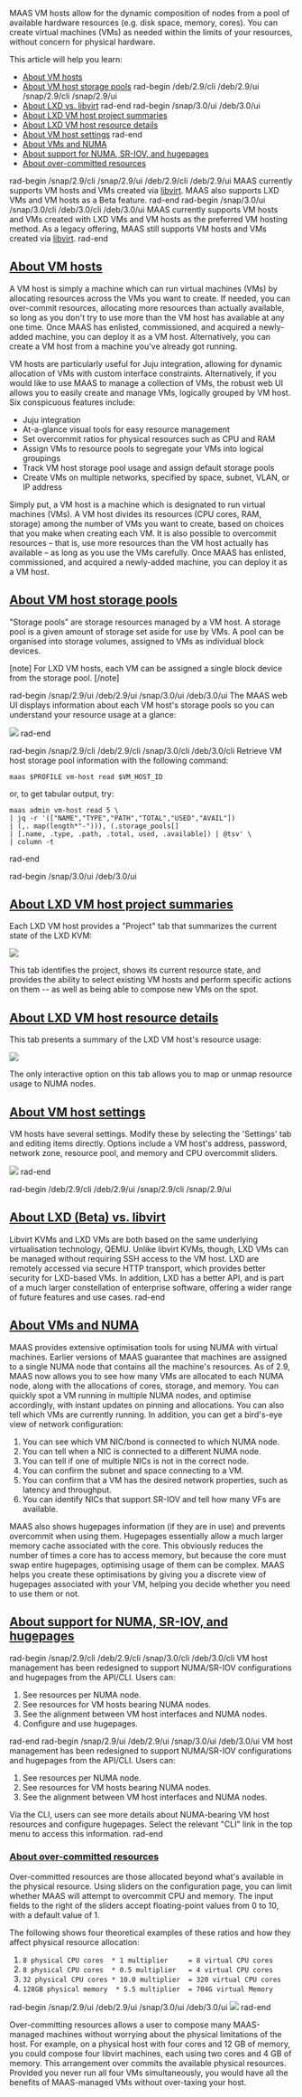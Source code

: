 MAAS VM hosts allow for the dynamic composition of nodes from a pool of available hardware resources (e.g. disk space, memory, cores). You can create virtual machines (VMs) as needed within the limits of your resources, without concern for physical hardware.

This article will help you learn:

- [About VM hosts](#heading--about-vm-hosts)
- [About VM host storage pools](#heading--about-vm-host-storage-pools)
rad-begin /deb/2.9/cli /deb/2.9/ui /snap/2.9/cli /snap/2.9/ui
- [About LXD vs. libvirt](#heading--about-lxd-vs-libvirt)
rad-end
rad-begin /snap/3.0/ui /deb/3.0/ui
- [About LXD VM host project summaries](#heading--vm-host-project-summary)
- [About LXD VM host resource details](#heading--vm-host-resource-details)
- [About VM host settings](#heading--configuration)
rad-end
- [About VMs and NUMA](#heading--about-vms-and-numa)
- [About support for NUMA, SR-IOV, and hugepages](#heading--about-support-for-numa-et-al)
- [About over-committed resources](#heading--overcommit-resources)

rad-begin /snap/2.9/cli /snap/2.9/ui /deb/2.9/cli /deb/2.9/ui
MAAS currently supports VM hosts and VMs created via [libvirt](https://ubuntu.com/server/docs/virtualization-libvirt). MAAS also supports LXD VMs and VM hosts as a Beta feature.
rad-end
rad-begin /snap/3.0/ui /snap/3.0/cli /deb/3.0/cli /deb/3.0/ui
MAAS currently supports VM hosts and VMs created with LXD VMs and VM hosts as the preferred VM hosting method. As a legacy offering, MAAS still supports VM hosts and VMs created via [libvirt](https://ubuntu.com/server/docs/virtualization-libvirt).
rad-end

<a href="#heading--about-vm-hosts"><h2 id="heading--about-vm-hosts">About VM hosts</h2></a>

A VM host is simply a machine which can run virtual machines (VMs) by allocating  resources across the VMs you want to create.  If needed, you can over-commit resources, allocating more resources than actually available, so long as you don't try to use more than the VM host has available at any one time. Once MAAS has enlisted, commissioned, and acquired a newly-added machine, you can deploy it as a VM host.  Alternatively, you can create a VM host from a machine you've already got running.

VM hosts are particularly useful for Juju integration, allowing for dynamic allocation of VMs with custom interface constraints. Alternatively, if you would like to use MAAS to manage a collection of VMs, the robust web UI allows you to easily create and manage VMs, logically grouped by VM host. Six conspicuous features include:

-   Juju integration
-   At-a-glance visual tools for easy resource management
-   Set overcommit ratios for physical resources such as CPU and RAM
-   Assign VMs to resource pools to segregate your VMs into logical groupings
-   Track VM host storage pool usage and assign default storage pools
-   Create VMs on multiple networks, specified by space, subnet, VLAN, or IP address

Simply put, a VM host is a machine which is designated to run virtual machines (VMs). A VM host divides its resources (CPU cores, RAM, storage) among the number of VMs you want to create, based on choices that you make when creating each VM. It is also possible to overcommit resources – that is, use more resources than the VM host actually has available – as long as you use the VMs carefully. Once MAAS has enlisted, commissioned, and acquired a newly-added machine, you can deploy it as a VM host.


<a href="#heading--about-vm-host-storage-pools"><h2 id="heading--about-vm-host-storage-pools">About VM host storage pools</h2></a>

"Storage pools” are storage resources managed by a VM host. A storage pool is a given amount of storage set aside for use by VMs. A pool can be organised into storage volumes, assigned to VMs as individual block devices.

[note]
For LXD VM hosts, each VM can be assigned a single block device from the storage pool.
[/note]

rad-begin   /snap/2.9/ui   /deb/2.9/ui /snap/3.0/ui /deb/3.0/ui 
The MAAS web UI displays information about each VM host's storage pools so you can understand your resource usage at a glance:

<a href="https://discourse.maas.io/uploads/default/original/1X/3387f256f9bd02f7fc2079f119377305256973c8.jpeg" target = "_blank"><img src="https://discourse.maas.io/uploads/default/original/1X/3387f256f9bd02f7fc2079f119377305256973c8.jpeg"></a>
rad-end

rad-begin   /snap/2.9/cli   /deb/2.9/cli /snap/3.0/cli /deb/3.0/cli 
Retrieve VM host storage pool information with the following command:

```
maas $PROFILE vm-host read $VM_HOST_ID
```

or, to get tabular output, try:

```
maas admin vm-host read 5 \
| jq -r '(["NAME","TYPE","PATH","TOTAL","USED","AVAIL"]) 
| (,. map(length*"-"))), (.storage_pools[] 
| [.name, .type, .path, .total, used, .available]) | @tsv' \
| column -t
```

rad-end

rad-begin /snap/3.0/ui /deb/3.0/ui

<a href="#heading--vm-host-project-summary"><h2 id="heading--vm-host-project-summary">About LXD VM host project summaries</h2></a>

Each LXD VM host provides a "Project" tab that summarizes the current state of the LXD KVM:

<a href="https://discourse.maas.io/uploads/default/original/2X/e/e0cc264a17d67f9530ff8c2ef2bb9522fed0749a.png" target = "_blank"><img src="https://discourse.maas.io/uploads/default/original/2X/e/e0cc264a17d67f9530ff8c2ef2bb9522fed0749a.png"></a>

This tab identifies the project, shows its current resource state, and provides the ability to select existing VM hosts and perform specific actions on them -- as well as being able to compose new VMs on the spot.

<a href="#heading--vm-host-resource-details"><h2 id="heading--vm-host-resource-details">About LXD VM host resource details</h2></a>

This tab presents a summary of the LXD VM host's resource usage:

<a href="https://discourse.maas.io/uploads/default/original/2X/d/d67cf384d6fe903274893eb50a098518d2c1295d.png" target = "_blank"><img src="https://discourse.maas.io/uploads/default/original/2X/d/d67cf384d6fe903274893eb50a098518d2c1295d.png"></a>

The only interactive option on this tab allows you to map or unmap resource usage to NUMA nodes.

<a href="#heading--configuration"><h2 id="heading--configuration">About VM host settings</h2></a>

VM hosts have several settings. Modify these by selecting the 'Settings' tab and editing items directly. Options include a VM host's address, password, network zone, resource pool, and memory and CPU overcommit sliders.

<a href="https://discourse.maas.io/uploads/default/original/2X/2/253afc122d61145be656bb5c3811f9b6c6caa708.png" target = "_blank"><img src="https://discourse.maas.io/uploads/default/original/2X/2/253afc122d61145be656bb5c3811f9b6c6caa708.png"></a>
rad-end

rad-begin /deb/2.9/cli /deb/2.9/ui /snap/2.9/cli /snap/2.9/ui

<a href="#heading--about-lxd-vs-libvirt"><h2 id="heading--about-lxd-vs-libvirt">About LXD (Beta) vs. libvirt</h2></a>

Libvirt KVMs and LXD VMs are both based on the same underlying virtualisation technology, QEMU. Unlike libvirt KVMs, though, LXD VMs can be managed without requiring SSH access to the VM host. LXD are remotely accessed via secure HTTP transport, which provides better security for LXD-based VMs. In addition, LXD has a better API, and is part of a much larger constellation of enterprise software, offering a wider range of future features and use cases.
rad-end

<a href="#heading--about-vms-and-numa"><h2 id="heading--about-vms-and-numa">About VMs and NUMA</h2></a>

MAAS provides extensive optimisation tools for using NUMA with virtual machines. Earlier versions of MAAS guarantee that machines are assigned to a single NUMA node that contains all the machine's resources. As of 2.9, MAAS now allows you to see how many VMs are allocated to each NUMA node, along with the allocations of cores, storage, and memory. You can quickly spot a VM running in multiple NUMA nodes, and optimise accordingly, with instant updates on pinning and allocations. You can also tell which VMs are currently running.
In addition, you can get a bird's-eye view of network configuration:

1.  You can see which VM NIC/bond is connected to which NUMA node.
2.  You can tell when a NIC is connected to a different NUMA node.
3.  You can tell if one of multiple NICs is not in the correct node.
4.  You can confirm the subnet and space connecting to a VM.
5.  You can confirm that a VM has the desired network properties, such as latency and throughput.
6.  You can identify NICs that support SR-IOV and tell how many VFs are available.

MAAS also shows hugepages information (if they are in use) and prevents overcommit when using them. Hugepages essentially allow a much larger memory cache associated with the core. This obviously reduces the number of times a core has to access memory, but because the core must swap entire hugepages, optimising usage of them can be complex. MAAS helps you create these optimisations by giving you a discrete view of hugepages associated with your VM, helping you decide whether you need to use them or not.

<a href="#heading--about-support-for-numa-et-al"><h2 id="heading--about-support-for-numa-et-al">About support for NUMA, SR-IOV, and hugepages</h2></a>

rad-begin /snap/2.9/cli /deb/2.9/cli /snap/3.0/cli /deb/3.0/cli
VM host management has been redesigned to support NUMA/SR-IOV configurations and hugepages from the API/CLI. Users can:

1.  See resources per NUMA node.
2.  See resources for VM hosts bearing NUMA nodes.
3.  See the alignment between VM host interfaces and NUMA nodes.
4.  Configure and use hugepages.

rad-end
rad-begin /snap/2.9/ui /deb/2.9/ui /snap/3.0/ui /deb/3.0/ui
VM host management has been redesigned to support NUMA/SR-IOV configurations and hugepages from the API/CLI. Users can:

1.  See resources per NUMA node.
2.  See resources for VM hosts bearing NUMA nodes.
3.  See the alignment between VM host interfaces and NUMA nodes.

Via the CLI, users can see more details about NUMA-bearing VM host resources and configure hugepages. Select the relevant "CLI" link in the top menu to access this information.
rad-end

<a href="#heading--overcommit-resources"><h3 id="heading--overcommit-resources">About over-committed resources</h3></a>

Over-committed resources are those allocated beyond what's available in the physical resource. Using sliders on the configuration page, you can limit whether MAAS will attempt to overcommit CPU and memory. The input fields to the right of the sliders accept floating-point values from 0 to 10, with a default value of 1.

The following shows four theoretical examples of these ratios and how they affect physical resource allocation:

1.  `8 physical CPU cores  * 1 multiplier     = 8 virtual CPU cores`
2.  `8 physical CPU cores  * 0.5 multiplier   = 4 virtual CPU cores`
3.  `32 physical CPU cores * 10.0 multiplier  = 320 virtual CPU cores`
4.  `128GB physical memory  * 5.5 multiplier  = 704G virtual Memory`

rad-begin   /snap/2.9/ui   /deb/2.9/ui  /snap/3.0/ui /deb/3.0/ui 
<a href="https://discourse.maas.io/uploads/default/original/1X/27a8f21392af3d29a500e33f99e1f79c578cf29c.jpeg" target = "_blank"><img src="https://discourse.maas.io/uploads/default/original/1X/27a8f21392af3d29a500e33f99e1f79c578cf29c.jpeg"></a> 
rad-end

Over-committing resources allows a user to compose many MAAS-managed machines without worrying about the physical limitations of the host. For example, on a physical host with four cores and 12 GB of memory, you could compose four libvirt machines, each using two cores and 4 GB of memory.  This arrangement over commits the available physical resources. Provided you never run all four VMs simultaneously, you would have all the benefits of MAAS-managed VMs without over-taxing your host.

